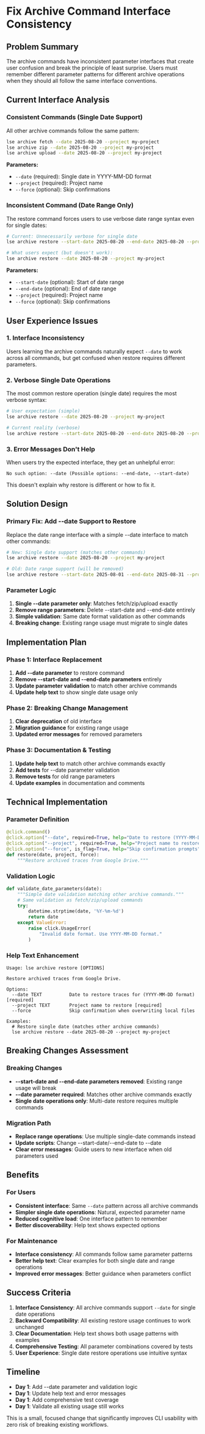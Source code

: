# Fix Archive Command Interface Consistency

## Problem Summary

The archive commands have inconsistent parameter interfaces that create user confusion and break the principle of least surprise. Users must remember different parameter patterns for different archive operations when they should all follow the same interface conventions.

## Current Interface Analysis

### Consistent Commands (Single Date Support)

All other archive commands follow the same pattern:

```bash
lse archive fetch --date 2025-08-20 --project my-project
lse archive zip --date 2025-08-20 --project my-project  
lse archive upload --date 2025-08-20 --project my-project
```

**Parameters:**
- `--date` (required): Single date in YYYY-MM-DD format
- `--project` (required): Project name
- `--force` (optional): Skip confirmations

### Inconsistent Command (Date Range Only)

The restore command forces users to use verbose date range syntax even for single dates:

```bash
# Current: Unnecessarily verbose for single date
lse archive restore --start-date 2025-08-20 --end-date 2025-08-20 --project my-project

# What users expect (but doesn't work):
lse archive restore --date 2025-08-20 --project my-project
```

**Parameters:**
- `--start-date` (optional): Start of date range
- `--end-date` (optional): End of date range
- `--project` (required): Project name
- `--force` (optional): Skip confirmations

## User Experience Issues

### 1. Interface Inconsistency
Users learning the archive commands naturally expect `--date` to work across all commands, but get confused when restore requires different parameters.

### 2. Verbose Single Date Operations
The most common restore operation (single date) requires the most verbose syntax:
```bash
# User expectation (simple)
lse archive restore --date 2025-08-20 --project my-project

# Current reality (verbose)
lse archive restore --start-date 2025-08-20 --end-date 2025-08-20 --project my-project
```

### 3. Error Messages Don't Help
When users try the expected interface, they get an unhelpful error:
```
No such option: --date (Possible options: --end-date, --start-date)
```

This doesn't explain why restore is different or how to fix it.

## Solution Design

### Primary Fix: Add --date Support to Restore

Replace the date range interface with a simple --date interface to match other commands:

```bash
# New: Single date support (matches other commands)
lse archive restore --date 2025-08-20 --project my-project

# Old: Date range support (will be removed)
lse archive restore --start-date 2025-08-01 --end-date 2025-08-31 --project my-project
```

### Parameter Logic

1. **Single --date parameter only**: Matches fetch/zip/upload exactly
2. **Remove range parameters**: Delete --start-date and --end-date entirely  
3. **Simple validation**: Same date format validation as other commands
4. **Breaking change**: Existing range usage must migrate to single dates

## Implementation Plan

### Phase 1: Interface Replacement
1. **Add --date parameter** to restore command
2. **Remove --start-date and --end-date parameters** entirely
3. **Update parameter validation** to match other archive commands
4. **Update help text** to show single date usage only

### Phase 2: Breaking Change Management  
1. **Clear deprecation** of old interface
2. **Migration guidance** for existing range usage
3. **Updated error messages** for removed parameters

### Phase 3: Documentation & Testing
1. **Update help text** to match other archive commands exactly
2. **Add tests** for --date parameter validation
3. **Remove tests** for old range parameters
4. **Update examples** in documentation and comments

## Technical Implementation

### Parameter Definition

```python
@click.command()
@click.option("--date", required=True, help="Date to restore (YYYY-MM-DD format)")
@click.option("--project", required=True, help="Project name to restore")
@click.option("--force", is_flag=True, help="Skip confirmation prompts")
def restore(date, project, force):
    """Restore archived traces from Google Drive."""
```

### Validation Logic

```python
def validate_date_parameters(date):
    """Simple date validation matching other archive commands."""
    # Same validation as fetch/zip/upload commands
    try:
        datetime.strptime(date, '%Y-%m-%d')
        return date
    except ValueError:
        raise click.UsageError(
            "Invalid date format. Use YYYY-MM-DD format."
        )
```

### Help Text Enhancement

```
Usage: lse archive restore [OPTIONS]

Restore archived traces from Google Drive.

Options:
  --date TEXT          Date to restore traces for (YYYY-MM-DD format) [required]
  --project TEXT       Project name to restore [required]  
  --force              Skip confirmation when overwriting local files

Examples:
  # Restore single date (matches other archive commands)
  lse archive restore --date 2025-08-20 --project my-project
```

## Breaking Changes Assessment

### Breaking Changes
- **--start-date and --end-date parameters removed**: Existing range usage will break
- **--date parameter required**: Matches other archive commands exactly
- **Single date operations only**: Multi-date restore requires multiple commands

### Migration Path
- **Replace range operations**: Use multiple single-date commands instead
- **Update scripts**: Change --start-date/--end-date to --date
- **Clear error messages**: Guide users to new interface when old parameters used

## Benefits

### For Users
- **Consistent interface**: Same `--date` pattern across all archive commands
- **Simpler single date operations**: Natural, expected parameter name
- **Reduced cognitive load**: One interface pattern to remember
- **Better discoverability**: Help text shows expected options

### For Maintenance
- **Interface consistency**: All commands follow same parameter patterns
- **Better help text**: Clear examples for both single date and range operations
- **Improved error messages**: Better guidance when parameters conflict

## Success Criteria

1. **Interface Consistency**: All archive commands support `--date` for single date operations
2. **Backward Compatibility**: All existing restore usage continues to work unchanged
3. **Clear Documentation**: Help text shows both usage patterns with examples
4. **Comprehensive Testing**: All parameter combinations covered by tests
5. **User Experience**: Single date restore operations use intuitive syntax

## Timeline

- **Day 1**: Add --date parameter and validation logic
- **Day 1**: Update help text and error messages
- **Day 1**: Add comprehensive test coverage  
- **Day 1**: Validate all existing usage still works

This is a small, focused change that significantly improves CLI usability with zero risk of breaking existing workflows.